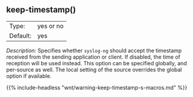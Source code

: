 ---
---
<!-- DISCLAIMER: This file is based on the syslog-ng Open Source Edition documentation https://github.com/balabit/syslog-ng-ose-guides/commit/2f4a52ee61d1ea9ad27cb4f3168b95408fddfdf2 and is used under the terms of The syslog-ng Open Source Edition Documentation License. The file has been modified by Axoflow. -->

## keep-timestamp()

|          |           |
| -------- | --------- |
| Type:    | yes or no |
| Default: | yes       |

*Description:* Specifies whether `syslog-ng` should accept the timestamp received from the sending application or client. If disabled, the time of reception will be used instead. This option can be specified globally, and per-source as well. The local setting of the source overrides the global option if available.

{{% include-headless "wnt/warning-keep-timestamp-s-macros.md" %}}

